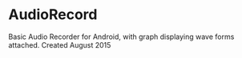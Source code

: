 # AudioRecord
Basic Audio Recorder for Android, with graph displaying wave forms attached. Created August 2015
